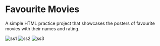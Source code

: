 # Favourite Movies
A simple HTML practice project that showcases the posters of favourite movies with their names and rating.

![ss1](https://github.com/user-attachments/assets/520dd76f-1d4e-45c2-8be7-0486f7d10af1)
![ss2](https://github.com/user-attachments/assets/ea3344c7-e601-4b75-8dae-d9107d294726)
![ss3](https://github.com/user-attachments/assets/96a6a5a7-58f7-4298-b9cc-20d8654d52ef)
